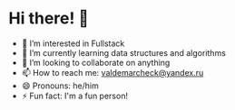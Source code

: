 # Hi there! 👋
- 👀 I’m interested in Fullstack
- 🌱 I’m currently learning data structures and algorithms
- 💞️ I’m looking to collaborate on anything
- 📫 How to reach me: valdemarcheck@yandex.ru
- 😄 Pronouns: he/him
- ⚡ Fun fact: I'm a fun person!
